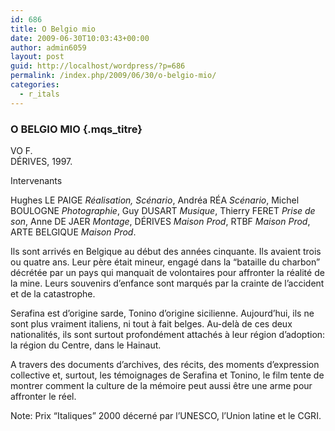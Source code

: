 ```yaml
---
id: 686
title: O Belgio mio
date: 2009-06-30T10:03:43+00:00
author: admin6059
layout: post
guid: http://localhost/wordpress/?p=686
permalink: /index.php/2009/06/30/o-belgio-mio/
categories:
  - r_itals
---
```

### O BELGIO MIO {.mqs_titre}

<p class="mqs_techniques">
  VO F.<br /> DÉRIVES, 1997.
</p>

Intervenants

<p class="mqs_per">
  Hughes LE PAIGE <em>Réalisation, Scénario</em>, Andréa RÉA <em>Scénario</em>, Michel BOULOGNE <em>Photographie</em>, Guy DUSART <em>Musique</em>, Thierry FERET <em>Prise de son</em>, Anne DE JAER <em>Montage</em>, DÉRIVES <em>Maison Prod</em>, RTBF <em>Maison Prod</em>, ARTE BELGIQUE <em>Maison Prod</em>.
</p>

<p class="mqs_not">
  Ils sont arrivés en Belgique au début des années cinquante. Ils avaient trois ou quatre ans. Leur père était mineur, engagé dans la &#8220;bataille du charbon&#8221; décrétée par un pays qui manquait de volontaires pour affronter la réalité de la mine. Leurs souvenirs d&#8217;enfance sont marqués par la crainte de l&#8217;accident et de la catastrophe.
</p>

<p class="mqs_not">
  Serafina est d&#8217;origine sarde, Tonino d&#8217;origine sicilienne. Aujourd&#8217;hui, ils ne sont plus vraiment italiens, ni tout à fait belges. Au-delà de ces deux nationalités, ils sont surtout profondément attachés à leur région d&#8217;adoption: la région du Centre, dans le Hainaut.
</p>

<p class="mqs_not">
  A travers des documents d&#8217;archives, des récits, des moments d&#8217;expression collective et, surtout, les témoignages de Serafina et Tonino, le film tente de montrer comment la culture de la mémoire peut aussi être une arme pour affronter le réel.
</p>

<p class="mqs_not">
  Note: Prix &#8220;Italiques&#8221; 2000 décerné par l&#8217;UNESCO, l&#8217;Union latine et le CGRI.
</p>
